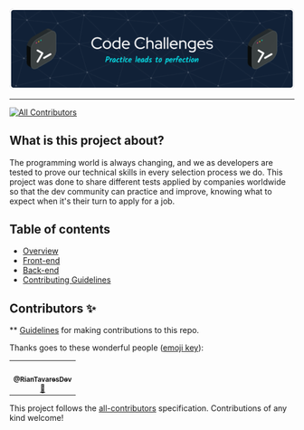 <div align="center">
  <a href="https://github.com/RianTavares/code-challenges" alt="Code Challenges">
    <img src="./assets/images/github-header-image.png">
  </a>
</div>

<hr />

<!-- ALL-CONTRIBUTORS-BADGE:START - Do not remove or modify this section -->
[![All Contributors](https://img.shields.io/badge/all_contributors-1-orange.svg?style=flat-square)](#contributors-)
<!-- ALL-CONTRIBUTORS-BADGE:END -->

## What is this project about?
The programming world is always changing, and we as developers are tested to prove our technical skills in every selection process we do.
This project was done to share different tests applied by companies worldwide so that the dev community can practice and improve, knowing what to expect when it's their turn to apply for a job.

## Table of contents

- [Overview](#what-is-this-project-about)
- [Front-end](./front-end/FRONT.md/#front-end-tasks)
- [Back-end](./back-end/BACK.md/#back-end-tasks)
- [Contributing Guidelines](./.github/CONTRIBUTING.md)

## Contributors ✨

** [Guidelines](./.github/CONTRIBUTING.md) for making contributions to this repo.

Thanks goes to these wonderful people ([emoji key](https://allcontributors.org/docs/en/emoji-key)):

<!-- ALL-CONTRIBUTORS-LIST:START - Do not remove or modify this section -->
<!-- prettier-ignore-start -->
<!-- markdownlint-disable -->
<table>
  <tr>
    <td align="center"><a href="https://riantavares.dev/"><img src="https://avatars.githubusercontent.com/u/8935295?v=4?s=100" width="100px;" alt=""/><br /><sub><b>@RianTavaresDev</b></sub></a><br /><a href="https://github.com/RianTavares/code-challenges/commits?author=RianTavares" title="Documentation">📖</a></td>
  </tr>
</table>

<!-- markdownlint-restore -->
<!-- prettier-ignore-end -->

<!-- ALL-CONTRIBUTORS-LIST:END -->

This project follows the [all-contributors](https://github.com/all-contributors/all-contributors) specification. Contributions of any kind welcome!